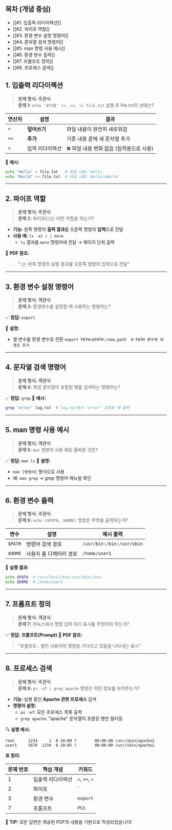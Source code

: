 ## 목차 (개념 중심)

- [[#1. 입출력 리다이렉션]]
- [[#2. 파이프 역할]]
- [[#3. 환경 변수 설정 명령어]]
- [[#4. 문자열 검색 명령어]]
- [[#5. man 명령 사용 예시]]
- [[#6. 환경 변수 출력]]
- [[#7. 프롬프트 정의]]
- [[#8. 프로세스 검색]]

## 1. 입출력 리다이렉션

> **문제 형식: 주관식**  
> **문제 1:** `echo '문자열' (>, >>, <) file.txt` 실행 후 file.txt의 상태는?

|연산자|설명|결과|
|---|---|---|
|`>`|**덮어쓰기**|파일 내용이 완전히 새로워짐|
|`>>`|**추가**|기존 내용 끝에 새 문자열 추가|
|`<`|입력 리다이렉션|❌ 파일 내용 변화 없음 (입력용으로 사용)|

📌 **예시:**
```bash
echo "Hello" > file.txt   # 파일 내용: Hello 
echo "World" >> file.txt  # 파일 내용: Hello\nWorld
```

---
## 2. 파이프 역할

> **문제 형식: 주관식**  
> **문제 2:** 파이프(`|`)는 어떤 역할을 하는가?

- **기능:** 왼쪽 명령의 **출력 결과**를 오른쪽 명령의 **입력**으로 전달
- **사용 예:** `ls -al / | more`
    - `ls` 결과를 `more` 명령어에 전달 → 페이지 단위 출력

🔗 **PDF 참조:**
> "`|`는 왼쪽 명령의 실행 결과를 오른쪽 명령의 입력으로 전달"
---
## 3. 환경 변수 설정 명령어

> **문제 형식: 객관식**  
> **문제 3:** 환경변수를 설정할 때 사용하는 명령어는?

✅ **정답:** `export`

📘 **설명:**
- 셸 변수를 환경 변수로 전환
`export PATH=$PATH:/new_path  # PATH 변수에 새 경로 추가`
---
## 4. 문자열 검색 명령어

> **문제 형식: 객관식**  
> **문제 4:** 특정 문자열이 포함된 행을 검색하는 명령어는?

✅ **정답:** `grep`
📘 **예시:**
```bash
grep "error" log.txt  # log.txt에서 "error" 포함된 행 출력
```
---
## 5. man 명령 사용 예시

> **문제 형식: 객관식**  
> **문제 5:** `man` 명령의 사용 예로 올바른 것은?

✅ **정답:** `man ls`
📘 **설명:**
- `man [명령어]` 형식으로 사용
- 예: `man grep` → grep 명령어 매뉴얼 확인
---
## 6. 환경 변수 출력

> **문제 형식: 주관식**  
> **문제 6:** `echo ($PATH, $HOME)` 명령은 무엇을 출력하는가?

|변수|설명|예시 출력|
|---|---|---|
|`$PATH`|명령어 검색 경로|`/usr/bin:/bin:/usr/sbin`|
|`$HOME`|사용자 홈 디렉터리 경로|`/home/user1`|

📌 **실행 결과:**
```bash
echo $PATH  # /usr/local/bin:/usr/bin:/bin 
echo $HOME  # /home/user1
```
---
## 7. 프롬프트 정의

> **문제 형식: 객관식**  
> **문제 7:** 리눅스에서 명령 입력 대기 표시를 무엇이라 하는가?

✅ **정답:** **프롬프트(Prompt)**
📘 **PDF 참조:**
> "프롬프트 : 셸이 사용자의 명령을 기다리고 있음을 나타내는 표시"
---
## 8. 프로세스 검색

> **문제 형식: 주관식**  
> **문제 8:** `ps -ef | grep apache` 명령은 어떤 정보를 보여주는가?

- **기능:** 실행 중인 **Apache 관련 프로세스** 검색
- **명령어 설명:**
    - `ps -ef`: 모든 프로세스 목록 출력
    - `grep apache`: "apache" 문자열이 포함된 행만 필터링

🔍 **실행 예시:**
```
root      1234     1  0 10:00 ?        00:00:00 /usr/sbin/apache2 user1     5678  1234  0 10:05 ?        00:00:00 /usr/sbin/apache2
```

**표 정리:**

|문제 번호|핵심 개념|키워드|
|---|---|---|
|1|입출력 리다이렉션|`>`, `>>`, `<`|
|2|파이프|`|
|3|환경 변수|`export`|
|7|프롬프트|`PS1`|

📌 **TIP:** 모든 답변은 제공된 PDF의 내용을 기반으로 작성되었습니다!